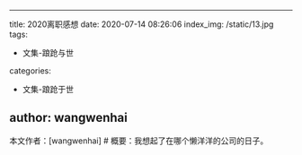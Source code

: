 
---
title: 2020离职感想
date:  2020-07-14 08:26:06
index_img: /static/13.jpg
tags: 
- 文集-踉跄与世

categories: 
- 文集-踉跄于世

author: wangwenhai
---
本文作者：[wangwenhai] # 概要：我想起了在哪个懒洋洋的公司的日子。
<!-- more -->
